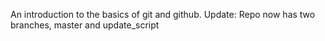 An introduction to the basics of git and github.
Update: Repo now has two branches, master and update_script 
